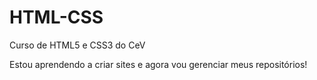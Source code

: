 # HTML-CSS
Curso de HTML5 e CSS3 do CeV

Estou aprendendo a criar sites e agora vou gerenciar meus repositórios!